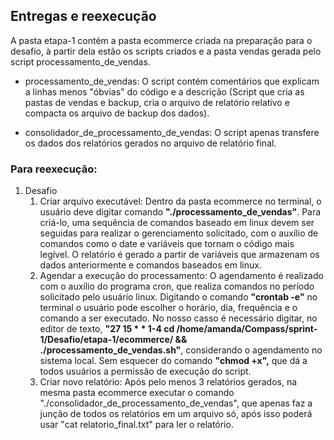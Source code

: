 ## Entregas e reexecução

A pasta etapa-1 contém a pasta ecommerce criada na preparação para o desafio,
à partir dela estão os scripts criados e a pasta vendas gerada pelo script processamento_de_vendas.

* processamento_de_vendas:
O script contém comentários que explicam a linhas menos "óbvias" do código
e a descrição (Script que cria as pastas de vendas e backup, cria o arquivo de relatório relativo e
compacta os arquivo de backup dos dados).

* consolidador_de_processamento_de_vendas:
O script apenas transfere os dados dos relatórios gerados no arquivo de relatório final.

### Para reexecução:
1. Desafio
    1. Criar arquivo executável:
        Dentro da pasta ecommerce no terminal, o usuário deve digitar comando **"./processamento_de_vendas"**. Para criá-lo, uma sequência de comandos baseado em linux devem ser seguidas para realizar o gerenciamento solicitado, com o auxílio de comandos como o date e variáveis que tornam o código mais legível. O relatório é gerado a partir de variáveis que armazenam os dados anteriormente e comandos baseados em linux.
    2. Agendar a execução do processamento:
        O agendamento é realizado com o auxílio do programa cron, que realiza comandos no período solicitado pelo usuário linux.
        Digitando o comando **"crontab -e"** no terminal o usuário pode escolher o horário, dia, frequência e o comando a ser executado. No nosso casso é necessário digitar, no editor de texto, **"27 15 * * 1-4 cd /home/amanda/Compass/sprint-1/Desafio/etapa-1/ecommerce/ && ./processamento_de_vendas.sh"**, considerando o agendamento no sistema local. Sem esquecer do comando **"chmod +x",** que dá a todos usuários a permissão de execução do script.
    3. Criar novo relatório:
        Após pelo menos 3 relatórios gerados, na mesma pasta ecommerce executar o comando "./consolidador_de_processamento_de_vendas", que apenas faz a junção de todos os relatórios em um arquivo só, após isso poderá usar "cat relatorio_final.txt" para ler o relatório.